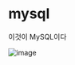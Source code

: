 # mysql
이것이 MySQL이다

![image](https://user-images.githubusercontent.com/105963819/176194246-0c0be015-c02f-4f4c-84a5-b0145ef5afbe.png)
